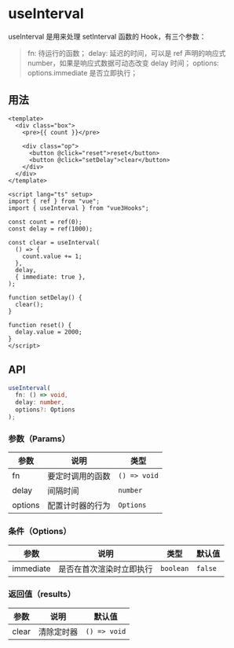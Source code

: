 # useInterval

useInterval 是用来处理 setInterval 函数的 Hook，有三个参数：

> fn: 待运行的函数；
> delay: 延迟的时间，可以是 ref 声明的响应式 number，如果是响应式数据可动态改变 delay 时间；
> options: options.immediate 是否立即执行；

## 用法

```vue
<template>
  <div class="box">
    <pre>{{ count }}</pre>

    <div class="op">
      <button @click="reset">reset</button>
      <button @click="setDelay">clear</button>
    </div>
  </div>
</template>

<script lang="ts" setup>
import { ref } from "vue";
import { useInterval } from "vue3Hooks";

const count = ref(0);
const delay = ref(1000);

const clear = useInterval(
  () => {
    count.value += 1;
  },
  delay,
  { immediate: true },
);

function setDelay() {
  clear();
}

function reset() {
  delay.value = 2000;
}
</script>
```

## API

```typescript
useInterval(
  fn: () => void,
  delay: number,
  options?: Options
);
```

### 参数（Params）

| 参数    | 说明             | 类型         |
| ------- | ---------------- | ------------ |
| fn      | 要定时调用的函数 | `() => void` |
| delay   | 间隔时间         | `number`     |
| options | 配置计时器的行为 | `Options`    |

### 条件（Options）

| 参数      | 说明                     | 类型      | 默认值  |
| --------- | ------------------------ | --------- | ------- |
| immediate | 是否在首次渲染时立即执行 | `boolean` | `false` |

### 返回值（results）

| 参数  | 说明       | 默认值       |
| ----- | ---------- | ------------ |
| clear | 清除定时器 | `() => void` |
